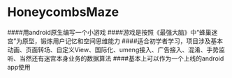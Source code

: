 # HoneycombsMaze
####用android原生编写一个小游戏
####游戏是按照《最强大脑》中“蜂巢迷宫”为原型，锻炼用户记忆和空间思维能力
####适合初学者学习，项目涉及基本动画、页面转场、自定义View、国际化、umeng接入、广告接入、混淆、手势监听、当然还有迷宫本身业务的数据算法
####基本上可以作为一个上线的android app使用

